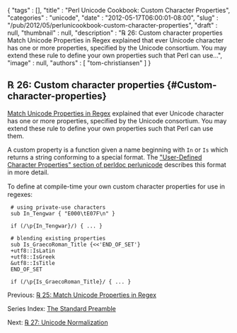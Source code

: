 {
   "tags" : [],
   "title" : "Perl Unicode Cookbook: Custom Character Properties",
   "categories" : "unicode",
   "date" : "2012-05-17T06:00:01-08:00",
   "slug" : "/pub/2012/05/perlunicookbook-custom-character-properties",
   "draft" : null,
   "thumbnail" : null,
   "description" : "℞ 26: Custom character properties Match Unicode Properties in Regex explained that ever Unicode character has one or more properties, specified by the Unicode consortium. You may extend these rule to define your own properties such that Perl can use...",
   "image" : null,
   "authors" : [
      "tom-christiansen"
   ]
}





℞ 26: Custom character properties {#Custom-character-properties}
---------------------------------

[Match Unicode Properties in
Regex](/media/_pub_2012_05_perlunicookbook-custom-character-properties/perlunicook-match-unicode-properties-in-regex.html)
explained that ever Unicode character has one or more properties,
specified by the Unicode consortium. You may extend these rule to define
your own properties such that Perl can use them.

A custom property is a function given a name beginning with `In` or `Is`
which returns a string conforming to a special format. The
["User-Defined Character Properties" section of perldoc
perlunicode](http://perldoc.perl.org/perlunicode.html#User-Defined-Character-Properties)
describes this format in more detail.

To deﬁne at compile-time your own custom character properties for use in
regexes:

     # using private-use characters
     sub In_Tengwar { "E000\tE07F\n" }

     if (/\p{In_Tengwar}/) { ... }

     # blending existing properties
     sub Is_GraecoRoman_Title {<<'END_OF_SET'}
     +utf8::IsLatin
     +utf8::IsGreek
     &utf8::IsTitle
     END_OF_SET

     if (/\p{Is_GraecoRoman_Title}/ { ... }

Previous: [℞ 25: Match Unicode Properties in
Regex](/media/_pub_2012_05_perlunicookbook-custom-character-properties/perlunicook-match-unicode-properties-in-regex.html)

Series Index: [The Standard
Preamble](/media/_pub_2012_05_perlunicookbook-custom-character-properties/perlunicook-standard-preamble.html)

Next: [℞ 27: Unicode
Normalization](/media/_pub_2012_05_perlunicookbook-custom-character-properties/perlunicookbook-unicode-normalization.html)


